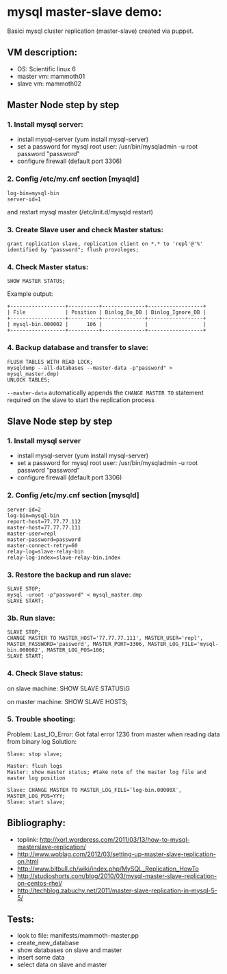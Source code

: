 # mysql master-slave demo:
Basici mysql cluster replication (master-slave) created via puppet.

## VM description:

 - OS: Scientific linux 6
 - master vm: mammoth01
 - slave vm: mammoth02

## Master Node step by step

### 1. Install mysql server:

 - install mysql-server (yum install mysql-server)
 - set a password for mysql root user: /usr/bin/mysqladmin -u root password "password"
 - configure firewall (default port 3306)

### 2. Config /etc/my.cnf section [mysqld]

    log-bin=mysql-bin
    server-id=1

and restart mysql master (/etc/init.d/mysqld restart)

### 3. Create Slave user and check Master status:

    grant replication slave, replication client on *.* to 'repl'@'%' identified by "password"; flush provoleges;

### 4. Check Master status:

    SHOW MASTER STATUS;

Example output:

    +------------------+----------+--------------+------------------+
    | File             | Position | Binlog_Do_DB | Binlog_Ignore_DB |
    +------------------+----------+--------------+------------------+
    | mysql-bin.000002 |      106 |              |                  |
    +------------------+----------+--------------+------------------+

### 4. Backup database and transfer to slave:

    FLUSH TABLES WITH READ LOCK;
    mysqldump --all-databases --master-data -p"password" > mysql_master.dmp)
    UNLOCK TABLES;

`--master-data`  automatically appends the `CHANGE MASTER TO` statement required on the slave to start the replication process


## Slave Node step by step

### 1. Install mysql server

 - install mysql-server (yum install mysql-server)
 - set a password for mysql root user: /usr/bin/mysqladmin -u root password "password"
 - configure firewall (default port 3306)

### 2. Config /etc/my.cnf section [mysqld]

    server-id=2
    log-bin=mysql-bin
    report-host=77.77.77.112
    master-host=77.77.77.111
    master-user=repl
    master-password=password
    master-connect-retry=60
    relay-log=slave-relay-bin
    relay-log-index=slave-relay-bin.index

### 3. Restore the backup and run slave:

    SLAVE STOP;
    mysql -uroot -p"password" < mysql_master.dmp
    SLAVE START;

### 3b. Run slave:

    SLAVE STOP;
    CHANGE MASTER TO MASTER_HOST='77.77.77.111', MASTER_USER='repl', MASTER_PASSWORD='password', MASTER_PORT=3306, MASTER_LOG_FILE='mysql-bin.000002', MASTER_LOG_POS=106;
    SLAVE START;

### 4. Check Slave status:

on slave machine:
    SHOW SLAVE STATUS\G

on master machine:
    SHOW SLAVE HOSTS;

### 5. Trouble shooting:

Problem:
Last_IO_Error: Got fatal error 1236 from master when reading data from binary log
Solution:

    Slave: stop slave;

    Master: flush logs
    Master: show master status; #take note of the master log file and master log position

    Slave: CHANGE MASTER TO MASTER_LOG_FILE=’log-bin.00000X′, MASTER_LOG_POS=YYY;
    Slave: start slave;

## Bibliography:

- toplink: http://xorl.wordpress.com/2011/03/13/how-to-mysql-masterslave-replication/
- http://www.woblag.com/2012/03/setting-up-master-slave-replication-on.html
- http://www.bitbull.ch/wiki/index.php/MySQL_Replication_HowTo
- http://studioshorts.com/blog/2010/03/mysql-master-slave-replication-on-centos-rhel/
- http://techblog.zabuchy.net/2011/master-slave-replication-in-mysql-5-5/

## Tests:
- look to file: manifests/mammoth-master.pp
- create_new_database
- show databases on slave and master
- insert some data
- select data on slave and master
